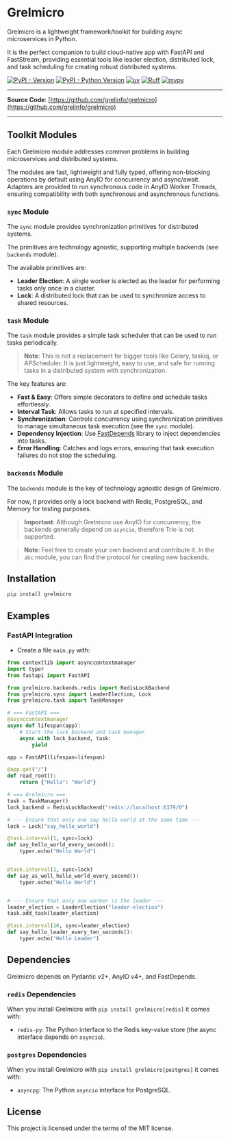 # Grelmicro

Grelmicro is a lightweight framework/toolkit for building async microservices in Python.

It is the perfect companion to build cloud-native app with FastAPI and FastStream, providing essential tools like leader election, distributed lock, and task scheduling for creating robust distributed systems.

[![PyPI - Version](https://img.shields.io/pypi/v/grelmicro)](https://pypi.org/project/grelmicro/)
[![PyPI - Python Version](https://img.shields.io/pypi/pyversions/grelmicro)](https://pypi.org/project/grelmicro/)
[![uv](https://img.shields.io/endpoint?url=https://raw.githubusercontent.com/astral-sh/uv/main/assets/badge/v0.json)](https://github.com/astral-sh/uv)
[![Ruff](https://img.shields.io/endpoint?url=https://raw.githubusercontent.com/astral-sh/ruff/main/assets/badge/v2.json)](https://github.com/astral-sh/ruff)
[![mypy](https://www.mypy-lang.org/static/mypy_badge.svg)](https://mypy-lang.org/)

---

**Source Code**: [https://github.com/grelinfo/grelmicro](https://github.com/grelinfo/grelmicro)

---

## Toolkit Modules

Each Grelmicro module addresses common problems in building microservices and distributed systems.

The modules are fast, lightweight and fully typed, offering non-blocking operations by default using AnyIO for concurrency and async/await. Adapters are provided to run synchronous code in AnyIO Worker Threads, ensuring compatibility with both synchronous and asynchronous functions.

### `sync` Module

The `sync` module provides synchronization primitives for distributed systems.

The primitives are technology agnostic, supporting multiple backends (see `backends` module).

The available primitives are:

- **Leader Election**: A single worker is elected as the leader for performing tasks only once in a cluster.
- **Lock**: A distributed lock that can be used to synchronize access to shared resources.

### `task` Module

The `task` module provides a simple task scheduler that can be used to run tasks periodically.

> **Note**: This is not a replacement for bigger tools like Celery, taskiq, or APScheduler. It is just lightweight, easy to use, and safe for running tasks in a distributed system with synchronization.

The key features are:

- **Fast & Easy**: Offers simple decorators to define and schedule tasks effortlessly.
- **Interval Task**: Allows tasks to run at specified intervals.
- **Synchronization**: Controls concurrency using synchronization primitives to manage simultaneous task execution (see the `sync` module).
- **Dependency Injection**: Use [FastDepends](https://lancetnik.github.io/FastDepends/) library to inject dependencies into tasks.
- **Error Handling**: Catches and logs errors, ensuring that task execution failures do not stop the scheduling.

### `backends` Module

The `backends` module is the key of technology agnostic design of Grelmicro.

For now, it provides only a lock backend with Redis, PostgreSQL, and Memory for testing purposes.

> **Important**: Although Grelmicro use AnyIO for concurrency, the backends generally depend on `asyncio`, therefore Trio is not supported.

> **Note**: Feel free to create your own backend and contribute it. In the `abc` module, you can find the protocol for creating new backends.

## Installation

```bash
pip install grelmicro
```

## Examples

### FastAPI Integration

* Create a file `main.py` with:

```python
from contextlib import asynccontextmanager
import typer
from fastapi import FastAPI

from grelmicro.backends.redis import RedisLockBackend
from grelmicro.sync import LeaderElection, Lock
from grelmicro.task import TaskManager

# === FastAPI ===
@asynccontextmanager
async def lifespan(app):
    # Start the lock backend and task manager
    async with lock_backend, task:
        yield

app = FastAPI(lifespan=lifespan)

@app.get("/")
def read_root():
    return {"Hello": "World"}

# === Grelmicro ===
task = TaskManager()
lock_backend = RedisLockBackend("redis://localhost:6379/0")

# --- Ensure that only one say hello world at the same time ---
lock = Lock("say_hello_world")

@task.interval(1, sync=lock)
def say_hello_world_every_second():
    typer.echo("Hello World")


@task.interval(1, sync=lock)
def say_as_well_hello_world_every_second():
    typer.echo("Hello World")


# --- Ensure that only one worker is the leader ---
leader_election = LeaderElection("leader-election")
task.add_task(leader_election)

@task.interval(10, sync=leader_election)
def say_hello_leader_every_ten_seconds():
    typer.echo("Hello Leader")
```

## Dependencies

Grelmicro depends on Pydantic v2+, AnyIO v4+, and FastDepends.

### `redis` Dependencies

When you install Grelmicro with `pip install grelmicro[redis]` it comes with:

- `redis-py`: The Python interface to the Redis key-value store (the async interface depends on `asyncio`).

### `postgres` Dependencies

When you install Grelmicro with `pip install grelmicro[postgres]` it comes with:

- `asyncpg`: The Python `asyncio` interface for PostgreSQL.


## License

This project is licensed under the terms of the MIT license.
